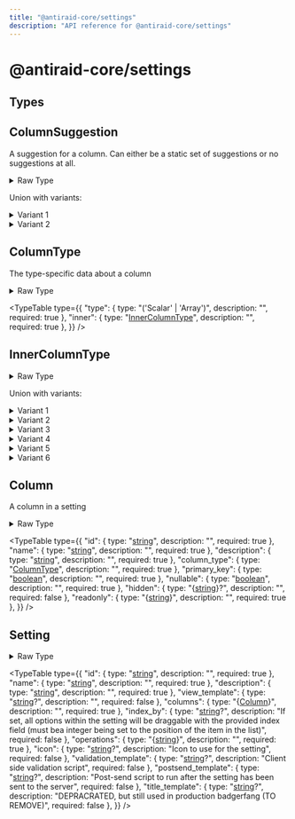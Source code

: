 ```yaml
---
title: "@antiraid-core/settings"
description: "API reference for @antiraid-core/settings"
---
```


<div id="@antiraid-core/settings"></div>

# @antiraid-core/settings

<div id="Types"></div>

## Types

<div id="ColumnSuggestion"></div>

## ColumnSuggestion

A suggestion for a column. Can either be a static set of suggestions or no suggestions at all.

<details>
<summary>Raw Type</summary>

```luau
--- A suggestion for a column. Can either be a static set of suggestions or no suggestions at all.
type ColumnSuggestion = {
	type: "None"
} | {
	type: "Static",

	suggestions: {string}
}
```

</details>

Union with variants:

<details>
<summary>Variant 1</summary>

<TypeTable
	type={{
		"type": {
			type: "'None'",
			description: "",
			required: true
		},
	}}
/>
</details>

<details>
<summary>Variant 2</summary>

<TypeTable
	type={{
		"type": {
			type: "'Static'",
			description: "",
			required: true
		},
		"suggestions": {
			type: "\{[string](#string)\}",
			description: "",
			required: true
		},
	}}
/>
</details>

<div id="ColumnType"></div>

## ColumnType

The type-specific data about a column

<details>
<summary>Raw Type</summary>

```luau
--- The type-specific data about a column
type ColumnType = {
	type: "Scalar" | "Array",

	inner: InnerColumnType
}
```

</details>

<TypeTable
	type={{
		"type": {
			type: "('Scalar' | 'Array')",
			description: "",
			required: true
		},
		"inner": {
			type: "[InnerColumnType](#InnerColumnType)",
			description: "",
			required: true
		},
	}}
/>
<div id="InnerColumnType"></div>

## InnerColumnType

<details>
<summary>Raw Type</summary>

```luau
type InnerColumnType = {
	type: "String",

	--- @field number The minimum length of the string
	min_length: number?,

	--- @field number The maximum length of the string
	max_length: number?,

	--- @field {string} The allowed values for the string (will be rendered as either a select menu or otherwise)
	---
	--- If empty, all values are allowed.
	allowed_values: {string},

	--- @field {string}? The suggestions for the string. If not set, no suggestions will be shown.
	suggestions: {string}?,

	--- @field string The kind of string this is. This will be used to determine how the string is rendered client-side.
	--- e.g. textarea, channel, user, role, kittycat-permission, uuid, interval, timestamp etc.
	kind: string
} | {
	type: "Integer"
} | {
	type: "Float"
} | {
	type: "BitFlag",

	--- @field {string} The bitflag values as a hashmap
	values: {
		[string]: number
	}
} | {
	type: "Boolean"
} | {
	type: "Json",

	--- @field Style to use when rendering the JSON object
	style: string
}
```

</details>

Union with variants:

<details>
<summary>Variant 1</summary>

<TypeTable
	type={{
		"type": {
			type: "'String'",
			description: "",
			required: true
		},
		"min_length": {
			type: "[number](#number)?",
			description: "",
			required: false
		},
		"max_length": {
			type: "[number](#number)?",
			description: "",
			required: false
		},
		"allowed_values": {
			type: "\{[string](#string)\}",
			description: "If empty, all values are allowed.",
			required: true
		},
		"suggestions": {
			type: "\{[string](#string)\}?",
			description: "",
			required: false
		},
		"kind": {
			type: "[string](#string)",
			description: "e.g. textarea, channel, user, role, kittycat-permission, uuid, interval, timestamp etc.",
			required: true
		},
	}}
/>
</details>

<details>
<summary>Variant 2</summary>

<TypeTable
	type={{
		"type": {
			type: "'Integer'",
			description: "",
			required: true
		},
	}}
/>
</details>

<details>
<summary>Variant 3</summary>

<TypeTable
	type={{
		"type": {
			type: "'Float'",
			description: "",
			required: true
		},
	}}
/>
</details>

<details>
<summary>Variant 4</summary>

<TypeTable
	type={{
		"type": {
			type: "'BitFlag'",
			description: "",
			required: true
		},
		"values": {
			type: "\{[string]: [number](#number)\}",
			description: "",
			required: true
		},
	}}
/>
</details>

<details>
<summary>Variant 5</summary>

<TypeTable
	type={{
		"type": {
			type: "'Boolean'",
			description: "",
			required: true
		},
	}}
/>
</details>

<details>
<summary>Variant 6</summary>

<TypeTable
	type={{
		"type": {
			type: "'Json'",
			description: "",
			required: true
		},
		"style": {
			type: "[string](#string)",
			description: "",
			required: true
		},
	}}
/>
</details>

<div id="Column"></div>

## Column

A column in a setting

<details>
<summary>Raw Type</summary>

```luau
--- A column in a setting
type Column = {
	--- @field string The ID of the column
	id: string,

	--- @field string The friendly name of the column
	name: string,

	--- @field string The description of the column
	description: string,

	--- @field ColumnType The type of the column
	column_type: ColumnType,

	--- @field string Is this column a primary key? This can be used when rendering the column in the UI.
	primary_key: boolean,

	--- @field boolean Whether or not the column is nullable
	nullable: boolean,

	--- @field {string} The operations for which the field should be hidden (essentially, not shown in the UI)
	hidden: {string}?,

	--- @field {string} The operations for which the field should be read only in the UI
	readonly: {string}
}
```

</details>

<TypeTable
	type={{
		"id": {
			type: "[string](#string)",
			description: "",
			required: true
		},
		"name": {
			type: "[string](#string)",
			description: "",
			required: true
		},
		"description": {
			type: "[string](#string)",
			description: "",
			required: true
		},
		"column_type": {
			type: "[ColumnType](#ColumnType)",
			description: "",
			required: true
		},
		"primary_key": {
			type: "[boolean](#boolean)",
			description: "",
			required: true
		},
		"nullable": {
			type: "[boolean](#boolean)",
			description: "",
			required: true
		},
		"hidden": {
			type: "\{[string](#string)\}?",
			description: "",
			required: false
		},
		"readonly": {
			type: "\{[string](#string)\}",
			description: "",
			required: true
		},
	}}
/>
<div id="Setting"></div>

## Setting

<details>
<summary>Raw Type</summary>

```luau
type Setting = {
	--- @field string The ID of the option
	id: string,

	--- @field string The name of the option
	name: string,

	--- @field string The description of the option
	description: string,

	--- @field string View template, used for setting the title of the embed and handling client side errors etc.
	view_template: string?,

	--- @field {Column} The columns for this option
	columns: {Column},

	--- @field string? Index by
	---
	--- If set, all options within the setting will be draggable with the provided index field (must be
	--- a integer being set to the position of the item in the list)
	index_by: string?,

	--- @field SettingOperations The supported operations for this option
	operations: {string},

	--- Icon to use for the setting
	icon: string?,

	--- Client side validation script
	validation_template: string?,

	--- Post-send script to run after the setting has been sent to the server
	postsend_template: string?,

	--- DEPRACRATED, but still used in production badgerfang (TO REMOVE)
	title_template: string?
}
```

</details>

<TypeTable
	type={{
		"id": {
			type: "[string](#string)",
			description: "",
			required: true
		},
		"name": {
			type: "[string](#string)",
			description: "",
			required: true
		},
		"description": {
			type: "[string](#string)",
			description: "",
			required: true
		},
		"view_template": {
			type: "[string](#string)?",
			description: "",
			required: false
		},
		"columns": {
			type: "\{[Column](#Column)\}",
			description: "",
			required: true
		},
		"index_by": {
			type: "[string](#string)?",
			description: "If set, all options within the setting will be draggable with the provided index field (must bea integer being set to the position of the item in the list)",
			required: false
		},
		"operations": {
			type: "\{[string](#string)\}",
			description: "",
			required: true
		},
		"icon": {
			type: "[string](#string)?",
			description: "Icon to use for the setting",
			required: false
		},
		"validation_template": {
			type: "[string](#string)?",
			description: "Client side validation script",
			required: false
		},
		"postsend_template": {
			type: "[string](#string)?",
			description: "Post-send script to run after the setting has been sent to the server",
			required: false
		},
		"title_template": {
			type: "[string](#string)?",
			description: "DEPRACRATED, but still used in production badgerfang (TO REMOVE)",
			required: false
		},
	}}
/>

